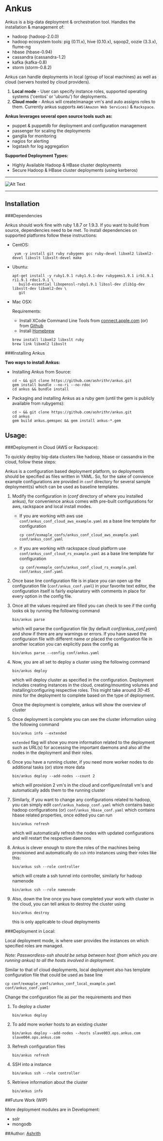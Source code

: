 # Ankus

Ankus is a big-data deployment & orchestration tool. Handles the installation & management of:

 - hadoop (hadoop-2.0.0)
 - hadoop ecosystem tools: pig (0.11.x), hive (0.10.x), sqoop2, oozie (3.3.x), flume-ng
 - hbase (hbase-0.94)
 - cassandra (cassandra-1.2)
 - kafka (kafka-0.8)
 - storm (storm-0.8.2)

 Ankus can handle deployments in local (group of local machines) as well as cloud (servers hosted by cloud providers).

 1. **Local mode** -  User can specify instance roles, supported operating systems ('centos' or 'ubuntu') for deployments.
 2. **Cloud mode** -  Ankus will create/manage vm's and auto assigns roles to them. Currently ankus supports `AWS(Amazon Web Services)` & `Rackspace`.

**Ankus leverages several open source tools such as:**

 - puppet & puppetdb for deployment and configuration management
 - passenger for scaling the deployments
 - ganglia for monitoring
 - nagios for alerting
 - logstash for log aggregation

**Supported Deployment Types:**

 - Highly Available Hadoop & HBase cluster deployments
 - Secure Hadoop & HBase cluster deployments (using kerberos)

---

![Alt Text](images/ankus_arch.png)

---

## Installation

###Dependencies

Ankus should work fine with ruby 1.8.7 or 1.9.3. If you want to build from source, dependencies need to be met. To install dependencies on supported platforms follow these instructions:

 - CentOS:

   ```shell
    yum -y install git ruby rubygems gcc ruby-devel libxml2 libxml2-devel libxslt libxslt-devel make
   ```

 - Ubuntu:

   ```shell
   apt-get install -y ruby1.9.1 ruby1.9.1-dev rubygems1.9.1 irb1.9.1 ri1.9.1 rdoc1.9.1 \
	  build-essential libopenssl-ruby1.9.1 libssl-dev zlib1g-dev libxslt-dev libxml2-dev \
	  git
   ```

 - Mac OSX:

 	Requirements:

	- Install XCode Command Line Tools from [connect.apple.com](http://connect.apple.com/) (or) from [Github](https://github.com/kennethreitz/osx-gcc-installer/downloads)
	- Install [Homebrew](http://mxcl.github.io/homebrew/)

	```shell
	brew install libxml2 libxslt ruby
	brew link libxml2 libxslt
	```


###Installing Ankus

**Two ways to install Ankus:**

* Installing Ankus from Source:

	```shell
	cd ~ && git clone https://github.com/ashrithr/ankus.git
	gem install bundle --no-ri --no-rdoc
	cd ankus && bundle install
	```
* Packaging and installing Ankus as a ruby gem (until the gem is publicly available from rubygems):

	```shell
	cd ~ && git clone https://github.com/ashrithr/ankus.git
	cd ankus
	gem build ankus.gemspec && gem install ankus-*.gem
	```

## Usage:

###Deployment in Cloud (AWS or Rackspace):

To quickly deploy big-data clusters like hadoop, hbase or cassandra in the cloud, follow these steps:

Ankus is a configuration based deployment platform, so deployments should be specified as files written in YAML. So, for the sake of convience example configurations are provided in `conf` directory for several sample deployment(s) which can be used as baseline templates.

1. Modify the configuration in (*conf* directory of where you installed ankus), for convenience ankus comes with pre-built configurations for aws, rackspace and local install modes.
	* If you are working with aws use `conf/ankus_conf_cloud_aws_example.yaml` as a base line template for configuration

		```shell
		cp conf/exmaple_confs/ankus_conf_cloud_aws_example.yaml conf/ankus_conf.yaml
		```
	* If you are working with rackspace cloud platform use `conf/ankus_conf_cloud_rs_example.yaml` as a base line template for configuration

		```shell
		cp conf/exmaple_confs/ankus_conf_cloud_rs_example.yaml conf/ankus_conf.yaml
		```

2. Once base line configuration file is in place you can open up the configuration file (`conf/ankus_conf.yaml`) in your favorite text editor, the configuration itself is fairly explanatory with comments in place for every option in the config file.

3. Once all the values required are filled you can check to see if the config looks ok by running the following command

	```shell
	bin/ankus parse
	```
	which will parse the configuration file (by default *conf/ankus_conf.yaml*) and show if there are any warnings or errors. If you have saved the configuraion file with different name or placed the configuration file in another location you can explicitly pass the config as

	```shell
	bin/ankus parse --config conf/ankus.yaml
	```
4. Now, you are all set to deploy a cluster using the following command

	```
	bin/ankus deploy
	```
	which will deploy cluster as specified in the configuration. Deployment includes creating instances in the cloud, creating/mounting volumes and installing/configuring respective roles. This might take around *30-45 mins* for the deployment to complete based on the type of deployment.

	Once the deployment is complete, ankus will show the overview of cluster
5. Once deployment is complete you can see the cluster information using the following command

	```
	bin/ankus info --extended
	```
	`extended` flag will show you more information related to the deployment such as URL(s) for accessing the important daemons and also all the nodes in the deployment and their roles.
6. Once you have a running cluster, if you need more worker nodes to do additional tasks (or) store more data

	```
	bin/ankus deploy --add-nodes --count 2
	```
	which will provision 2 vm's in the cloud and configure/install vm's and automatically adds them to the running cluster
7. Similarly, if you want to change any configurations related to hadoop, you can simply edit `conf/ankus_hadoop_conf.yaml` which contains basic hadoop configurations (or) `conf/ankus_hbase_conf.yaml` which contains hbase related properties, once edited you can run

	```
	bin/ankus refresh
	```
	which will automatically refresh the nodes with updated configurations and will restart the respective daemons
8. Ankus is clever enough to store the roles of the machines being provisioned and automatically do `ssh` into instances using their roles like this:

	```
	bin/ankus ssh --role controller
	```
	which will create a ssh tunnel into controller, similarly for hadoop namenode

	```
	bin/ankus ssh --role namenode
	```
9. Also, down the line once you have completed your work with cluster in the cloud, you can tell ankus to destroy the cluster using

	```
	bin/ankus destroy
	```
	this is only applicable to cloud deployments

###Deployment in Local:

Local deployment mode, is where user provides the instances on which specified roles are managed.

*Note: Passwordless-ssh should be setup between host (from which you are running ankus) to all the hosts involved in deployment.*

Similar to that of cloud deployments, local deployment also has template configuration file that could be used as base line

```
cp conf/exmaple_confs/ankus_conf_local_example.yaml conf/ankus_conf.yaml
```

Change the configuration file as per the requirements and then

1. To deploy a cluster

	```
	bin/ankus deploy
	```
2. To add more worker hosts to an existing cluster

	```
	bin/ankus deploy --add-nodes --hosts slave003.ops.ankus.com slave004.ops.ankus.com
	```
3. Refresh configuration files

	```
	bin/ankus refresh
	```
4. SSH into a instance

	```
	bin/ankus ssh --role controller
	```
5. Retrieve information about the cluster
	```
	bin/ankus info
	```

##Future Work (WIP)

 More deployment modules are in Development:

 - solr
 - mongodb

##Author:
[Ashrith](https://github.com/ashrithr)
